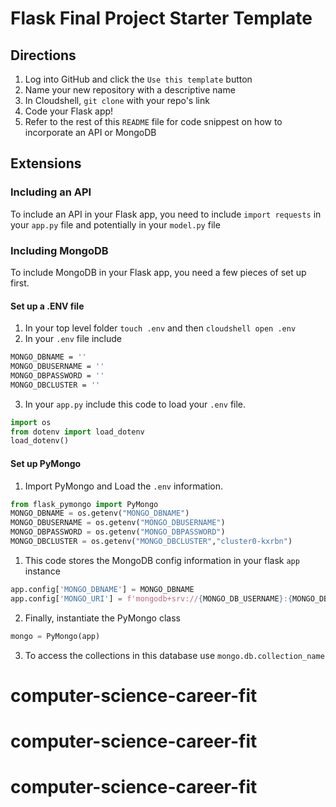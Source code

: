 # Flask Final Project Starter Template
## Directions
1. Log into GitHub and click the `Use this template` button
2. Name your new repository with a descriptive name
3. In Cloudshell, `git clone` with your repo's link
4. Code your Flask app!
5. Refer to the rest of this `README` file for code snippest on how to incorporate an API or MongoDB

## Extensions
### Including an API
To include an API in your Flask app, you need to include `import requests` in your `app.py` file and potentially in your `model.py` file

### Including MongoDB
To include MongoDB in your Flask app, you need a few pieces of set up first.
#### Set up a .ENV file
1. In your top level folder `touch .env` and then `cloudshell open .env`
2. In your `.env` file include
```bash
MONGO_DBNAME = ''
MONGO_DBUSERNAME = ''
MONGO_DBPASSWORD = ''
MONGO_DBCLUSTER = ''
```
3. In your `app.py` include this code to load your `.env` file.
```python
import os
from dotenv import load_dotenv
load_dotenv()
```

#### Set up PyMongo
1. Import PyMongo and Load the `.env` information.
```python
from flask_pymongo import PyMongo
MONGO_DBNAME = os.getenv("MONGO_DBNAME")
MONGO_DBUSERNAME = os.getenv("MONGO_DBUSERNAME")
MONGO_DBPASSWORD = os.getenv("MONGO_DBPASSWORD")
MONGO_DBCLUSTER = os.getenv("MONGO_DBCLUSTER","cluster0-kxrbn")
```
1. This code stores the MongoDB config information in your flask `app` instance
```python
app.config['MONGO_DBNAME'] = MONGO_DBNAME
app.config['MONGO_URI'] = f'mongodb+srv://{MONGO_DB_USERNAME}:{MONGO_DB_PASSWORD}@{MONGO_DBCLUSTER}.mongodb.net/{MONGO_DBNAME}?retryWrites=true'
```
2. Finally, instantiate the PyMongo class
```python
mongo = PyMongo(app)
```
3. To access the collections in this database use `mongo.db.collection_name`
# computer-science-career-fit
# computer-science-career-fit
# computer-science-career-fit
